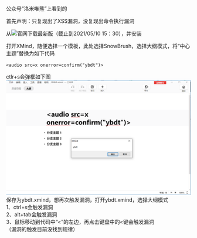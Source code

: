 公众号“洛米唯熊”上看到的

首先声明：只复现出了XSS漏洞，没复现出命令执行漏洞

从![官网](https://www.xmind.cn/xmind2020/)下载最新版（截止到2021/05/10 15：30），并安装

打开XMind，随便选择一个模板，此处选择SnowBrush，选择大纲模式，将“中心主题”替换为如下代码
```
<audio src=x onerror=confirm("ybdt")>
```
ctlr+s会弹框如下图  
![image](./pic/a0.png)
保存为ybdt.xmind，想再次触发漏洞，打开ybdt.xmind，选择大纲模式  
1、ctrl+s会触发漏洞  
2、alt+tab会触发漏洞  
3、鼠标移动到代码中“<”的左边，再点击键盘中的<键会触发漏洞  
（漏洞的触发目前没找到规律）
